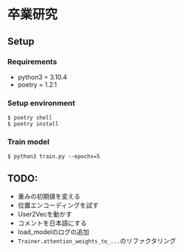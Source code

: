 # 卒業研究

## Setup

### Requirements

- python3 = 3.10.4
- poetry = 1.2.1

### Setup environment

```shell
$ poetry shell
$ poetry install
```

### Train model

```shell
$ python3 train.py --epochs=5
```

## TODO:

- 重みの初期値を変える
- 位置エンコーディングを試す
- User2Vecを動かす
- コメントを日本語にする
- load_modelのログの追加
- `Trainer.attention_weights_to_...`のリファクタリング
